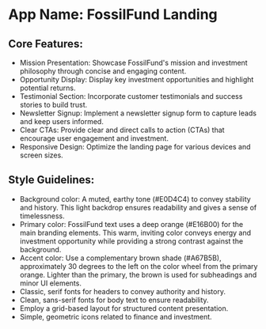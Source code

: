 # **App Name**: FossilFund Landing

## Core Features:

- Mission Presentation: Showcase FossilFund's mission and investment philosophy through concise and engaging content.
- Opportunity Display: Display key investment opportunities and highlight potential returns.
- Testimonial Section: Incorporate customer testimonials and success stories to build trust.
- Newsletter Signup: Implement a newsletter signup form to capture leads and keep users informed.
- Clear CTAs: Provide clear and direct calls to action (CTAs) that encourage user engagement and investment.
- Responsive Design: Optimize the landing page for various devices and screen sizes.

## Style Guidelines:

- Background color: A muted, earthy tone (#E0D4C4) to convey stability and history. This light backdrop ensures readability and gives a sense of timelessness.
- Primary color: FossilFund text uses a deep orange (#E16B00) for the main branding elements. This warm, inviting color conveys energy and investment opportunity while providing a strong contrast against the background.
- Accent color: Use a complementary brown shade (#A67B5B), approximately 30 degrees to the left on the color wheel from the primary orange. Lighter than the primary, the brown is used for subheadings and minor UI elements.
- Classic, serif fonts for headers to convey authority and history.
- Clean, sans-serif fonts for body text to ensure readability.
- Employ a grid-based layout for structured content presentation.
- Simple, geometric icons related to finance and investment.